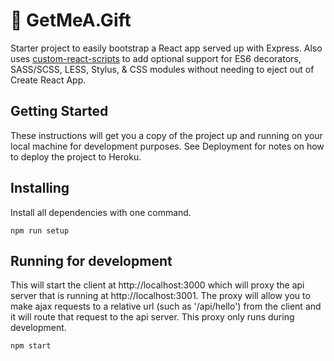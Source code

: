 # 🎁 GetMeA.Gift

Starter project to easily bootstrap a React app served up with Express. Also uses [custom-react-scripts](https://github.com/kitze/custom-react-scripts) to add optional support for ES6 decorators, SASS/SCSS, LESS, Stylus, & CSS modules without needing to eject out of Create React App.


## Getting Started

These instructions will get you a copy of the project up and running on your local machine for development purposes. See Deployment for notes on how to deploy the project to Heroku.

## Installing

Install all dependencies with one command.
```
npm run setup
```

## Running for development

This will start the client at http://localhost:3000 which will proxy the api server that is running at http://localhost:3001. The proxy will allow you to make ajax requests to a relative url (such as '/api/hello') from the client and it will route that request to the api server. This proxy only runs during development.
```
npm start
```
